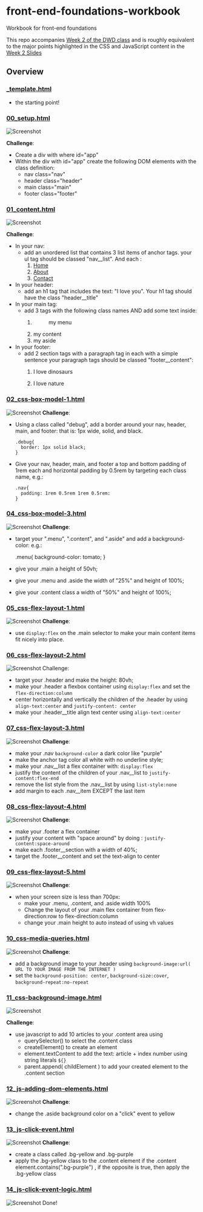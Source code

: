 # front-end-foundations-workbook
Workbook for front-end foundations

This repo accompanies [Week 2 of the DWD class](https://github.com/muji786/spring2023-dynamic-web-development/blob/main/weeks/02_front-end-foundations.md) and is roughly equivalent to the major points highlighted in the CSS and JavaScript content in the [Week 2 Slides](https://docs.google.com/presentation/d/1Rh2g8hWUYqK9cglkcXtME0cNCppUr3hdW2C24zMwWTU/edit#slide=id.g6e5fe467ba_0_87)

## Overview

### [_template.html](./workbook/_template.html)

* the starting point!

### [00_setup.html](./workbook/00_setup.html)

![Screenshot](assets/01.png)

**Challenge**: 
+ Create a div with where id="app"
+ Within the div with id="app" create the following 
  DOM elements with the class definition:
  - nav class="nav"
  - header class="header"
  - main class="main"
  - footer class="footer"
### [01_content.html](./workbook/01_content.html)

![Screenshot](assets/02.png)

**Challenge**: 
+ In your nav:
  - add an unordered list that contains 3 list items of anchor tags. 
    your ul tag should be classed "nav__list". And each :
    1. <a href="/" target="_blank" noreferrer>Home</a>
    2. <a href="/about" target="_blank" noreferrer>About</a>
    3. <a href="/contact" target="_blank" noreferrer>Contact</a>
+ In your header:
  - add an h1 tag that includes the text: "I love you". Your h1 tag should have the class "header__title"
+ In your main tag:
  - add 3 tags with the following class names AND add some text inside:
    1. <menu class="menu">my menu</menu>
    2. <section class="content">my content</section>
    3. <aside class="aside">my aside</aside>
+ In your footer:
  - add 2 section tags with a paragraph tag in each with a simple sentence
    your paragraph tags should be classed "footer__content":
    1. <section class="footer__section"> <p class="footer__content">I love dinosaurs</p> </section>
    2. <section class="footer__section"> <p class="footer__content">I love nature</p> </section>

### [02_css-box-model-1.html](./workbook/02_css-box-model-1.html)

![Screenshot](assets/03.png)
**Challenge**: 
+ Using a class called "debug", add a border around your nav, header, main, and footer:
  that is: 1px wide, solid, and black.
  ```
  .debug{
    border: 1px solid black;
  }
  ```
+ Give your nav, header, main, and footer a top and bottom padding of 1rem each and horizontal padding by 0.5rem
  by targeting each class name, e.g.:
  ```
  .nav{
    padding: 1rem 0.5rem 1rem 0.5rem:
  }
  ```


### [04_css-box-model-3.html](./workbook/04_css-box-model-3.html)

![Screenshot](assets/04.png)
**Challenge**: 
+ target your ".menu", ".content", and ".aside" and add a background-color:
  e.g.:
  
  .menu{
    background-color: tomato;
  }
+ give your .main a height of 50vh;
+ give your .menu and .aside the width of "25%" and height of 100%;
+ give your .content class a width of "50%" and height of 100%;


### [05_css-flex-layout-1.html](./workbook/05_css-flex-layout-1.html)
![Screenshot](assets/05.png)
**Challenge**: 
+ use `display:flex` on the .main selector to make your main content items fit nicely into place. 

### [06_css-flex-layout-2.html](./workbook/06_css-flex-layout-2.html)
![Screenshot](assets/06.png)
Challenge: 
+ target your .header and make the height: 80vh;
+ make your .header a flexbox container using `display:flex` and set the `flex-direction:column`
+ center horizontally and vertically the children of the .header by using `align-text:center` and `justify-content: center`
+ make your .header__title align text center using `align-text:center`

### [07_css-flex-layout-3.html](./workbook/07_css-flex-layout-3.html)
![Screenshot](assets/07.png)
**Challenge**: 
+ make your .nav `background-color` a dark color like "purple"
+ make the anchor tag color all white with no underline style;
+ make your .nav__list a flex container with: `display:flex`
+ justify the content of the children of your .nav__list to `justify-content:flex-end`
+ remove the list style from the .nav__list by using `list-style:none`
+ add margin to each .nav__item EXCEPT the last item

### [08_css-flex-layout-4.html](./workbook/08_css-flex-layout-4.html)
![Screenshot](assets/08.png)
**Challenge**: 
+ make your .footer a flex container
+ justify your content with "space around" by doing : `justify-content:space-around`
+ make each .footer__section with a width of 40%;
+ target the .footer__content and set the text-align to center

### [09_css-flex-layout-5.html](./workbook/09_css-flex-layout-5.html)
![Screenshot](assets/09.png)
**Challenge**: 
+ when your screen size is less than 700px:
    + make your .menu, .content, and .aside width 100% 
    + Change the layout of your .main flex container from 
      flex-direction:row to flex-direction:column 
    + change your .main height to auto instead of using vh values

### [10_css-media-queries.html](./workbook/10_css-media-queries.html)

![Screenshot](assets/10.png)
**Challenge**: 
+ add a background image to your .header using `background-image:url( URL TO YOUR IMAGE FROM THE INTERNET )`
+ set the `background-position: center`, `background-size:cover`, `background-repeat:no-repeat`


### [11_css-background-image.html](./workbook/11_css-background-image.html)

![Screenshot](assets/11.png)

**Challenge**: 
+ use javascript to add 10 articles to your .content area using 
  - querySelector() to select the .content class 
  - createElement() to create an element
  - element.textContent to add the text: article + index number using string literals `${}`
  - parent.append( childElement ) to add your created element to the .content section


### [12_js-adding-dom-elements.html](./workbook/12_js-adding-dom-elements.html)
![Screenshot](assets/12.png)
**Challenge**: 
+ change the .aside background color on a "click" event to yellow

### [13_js-click-event.html](./workbook/13_js-click-event.html)
![Screenshot](assets/13.png)
**Challenge**: 
+ create a class called .bg-yellow and .bg-purple
+ apply the .bg-yellow class to the .content element if the .content element.contains(".bg-purple") 
 , if the opposite is true, then apply the .bg-yellow class

### [14_js-click-event-logic.html](./workbook/14_js-click-event-logic.html)

![Screenshot](assets/14.png)
Done!


